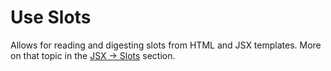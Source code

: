 # Use Slots

Allows for reading and digesting slots from HTML and JSX templates. More on that topic in the [JSX -> Slots](../usage/jsx.md#slots) section.
